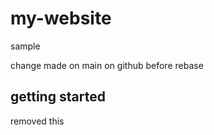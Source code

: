 # my-website

sample

change made on main on github before rebase

## getting started

removed this
